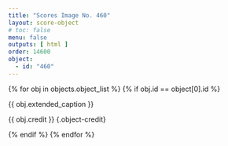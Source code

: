```yaml
---
title: "Scores Image No. 460"
layout: score-object
# toc: false
menu: false
outputs: [ html ]
order: 14600
object:
  - id: "460"
---
```


{% for obj in objects.object_list %}
{% if obj.id == object[0].id %}

{{ obj.extended_caption }}

{{ obj.credit }} {.object-credit}

{% endif %}
{% endfor %}
